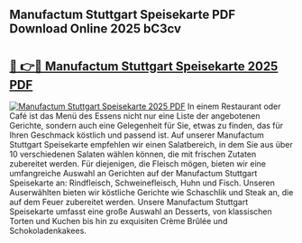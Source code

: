 ## Manufactum Stuttgart Speisekarte PDF Download Online 2025 bC3cv

# <h2><a href="http://gcdy3l1.nevu.top/?p=Manufactum+Stuttgart+Speisekarte">🔗 👉🔴 Manufactum Stuttgart Speisekarte 2025 PDF</a></h2>

[![Manufactum Stuttgart Speisekarte 2025 PDF](https://i.imgur.com/dBaPXMq.png)](http://gcdy3l1.nevu.top/?p=Manufactum+Stuttgart+Speisekarte)
In einem Restaurant oder Café ist das Menü des Essens nicht nur eine Liste der angebotenen Gerichte, sondern auch eine Gelegenheit für Sie, etwas zu finden, das für Ihren Geschmack köstlich und passend ist. Auf unserer Manufactum Stuttgart Speisekarte empfehlen wir einen Salatbereich, in dem Sie aus über 10 verschiedenen Salaten wählen können, die mit frischen Zutaten zubereitet werden. Für diejenigen, die Fleisch mögen, bieten wir eine umfangreiche Auswahl an Gerichten auf der Manufactum Stuttgart Speisekarte an: Rindfleisch, Schweinefleisch, Huhn und Fisch. Unseren Auserwählten bieten wir köstliche Gerichte wie Schaschlik und Steak an, die auf dem Feuer zubereitet werden. Unsere Manufactum Stuttgart Speisekarte umfasst eine große Auswahl an Desserts, von klassischen Torten und Kuchen bis hin zu exquisiten Crème Brûlée und Schokoladenkakees.

